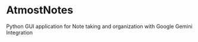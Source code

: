 # AtmostNotes
Python GUI application for Note taking and organization with Google Gemini Integration
